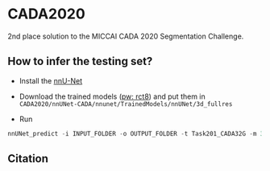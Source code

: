 # CADA2020
2nd place solution to the MICCAI CADA 2020 Segmentation Challenge.

## How to infer the testing set?

- Install the [nnU-Net](https://github.com/MIC-DKFZ/nnUNet)

- Download the trained models ([pw: rct8](https://pan.baidu.com/s/17pwM6Xt7S_5aRrbj7ePAqA)) and put them in `CADA2020/nnUNet-CADA/nnunet/TrainedModels/nnUNet/3d_fullres`

- Run

```python
nnUNet_predict -i INPUT_FOLDER -o OUTPUT_FOLDER -t Task201_CADA32G -m 3d_fullres
```



## Citation

